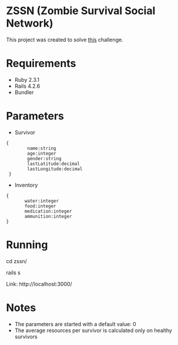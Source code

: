 # ZSSN (Zombie Survival Social Network)

This project was created to solve [this](https://gist.github.com/akitaonrails/711b5553533d1a14364907bbcdbee677) challenge.

# Requirements

* Ruby 2.3.1 
* Rails 4.2.6
* Bundler

# Parameters

* Survivor
```
{
        name:string
        age:integer
        gender:string
        lastLatitude:decimal
        lastLongitude:decimal
 }
 ```
 * Inventory
 ```
 {
        water:integer
        food:integer
        medication:integer
        ammunition:integer
 }
 ```

# Running

cd zssn/

rails s

Link: http://localhost:3000/

# Notes

* The parameters are started with a default value: 0
* The average resources per survivor is calculated only on healthy survivors
